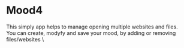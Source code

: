 # Mood4
This simply app helps to manage opening multiple websites and files. \
You can create, modyfy and save your mood, by adding or removing files/websites \ 
